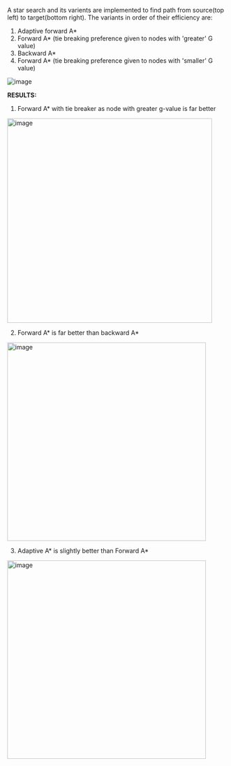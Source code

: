 A star search and its varients are implemented to find path from source(top left) to target(bottom right). The variants in order of their efficiency are:
1. Adaptive forward A*
2. Forward A* (tie breaking preference given to nodes with 'greater' G value)
3. Backward A*
4. Forward A* (tie breaking preference given to nodes with 'smaller' G value)


![image](https://user-images.githubusercontent.com/39940488/197607406-ff6ad26a-465e-43cb-a5a9-ebf886eeae42.png)



<B> RESULTS: </B>

1) Forward A* with tie breaker as node with greater g-value is far better

<img width="469" alt="image" src="https://user-images.githubusercontent.com/39940488/199108530-0fef6d4c-dee8-4a5b-ad00-abc80eb9fec1.png">


2) Forward A* is far better than backward A*

<img width="455" alt="image" src="https://user-images.githubusercontent.com/39940488/199108805-bbaac5c4-d789-46dc-8489-c403d29b1535.png">

3) Adaptive A* is slightly better than Forward A*

<img width="455" alt="image" src="https://user-images.githubusercontent.com/39940488/199109132-6b5a340b-e930-4509-93a3-cb35dc01ebb8.png">


